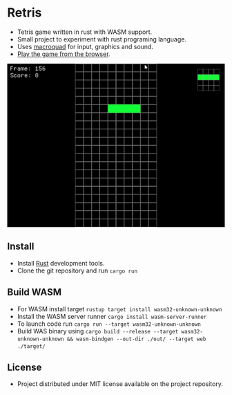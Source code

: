 # Retris
 - Tetris game written in rust with WASM support.
 - Small project to experiment with rust programing language.
 - Uses [macroquad](https://github.com/not-fl3/macroquad/) for input, graphics and sound.
 - [Play the game from the browser](https://tentone.github.io/retris/build/).

![alt tag](https://raw.githubusercontent.com/tentone/retris/master/readme/video.gif)

## Install 
 - Install [Rust](https://www.rust-lang.org/tools/install) development tools.
 - Clone the git repository and run `cargo run`
 
## Build WASM
 - For WASM install target `rustup target install wasm32-unknown-unknown`
 - Install the WASM server runner `cargo install wasm-server-runner`
 - To launch code run `cargo run --target wasm32-unknown-unknown`
 - Build WAS binary using `cargo build --release --target wasm32-unknown-unknown && wasm-bindgen --out-dir ./out/ --target web ./target/ `

## License
 - Project distributed under MIT license available on the project repository.